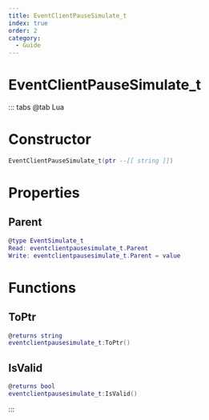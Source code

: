 ```yaml
---
title: EventClientPauseSimulate_t
index: true
order: 2
category:
  - Guide
---
```


# EventClientPauseSimulate_t

::: tabs
@tab Lua
# Constructor
```lua
EventClientPauseSimulate_t(ptr --[[ string ]])
```
# Properties
## Parent 
```lua
@type EventSimulate_t
Read: eventclientpausesimulate_t.Parent
Write: eventclientpausesimulate_t.Parent = value
```
# Functions
## ToPtr
```lua
@returns string
eventclientpausesimulate_t:ToPtr()
```
## IsValid
```lua
@returns bool
eventclientpausesimulate_t:IsValid()
```

:::